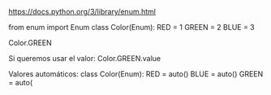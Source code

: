 https://docs.python.org/3/library/enum.html

from enum import Enum
class Color(Enum):
    RED = 1
    GREEN = 2
    BLUE = 3

Color.GREEN

Si queremos usar el valor: Color.GREEN.value


Valores automáticos:
class Color(Enum):
    RED = auto()
    BLUE = auto()
    GREEN = auto(
